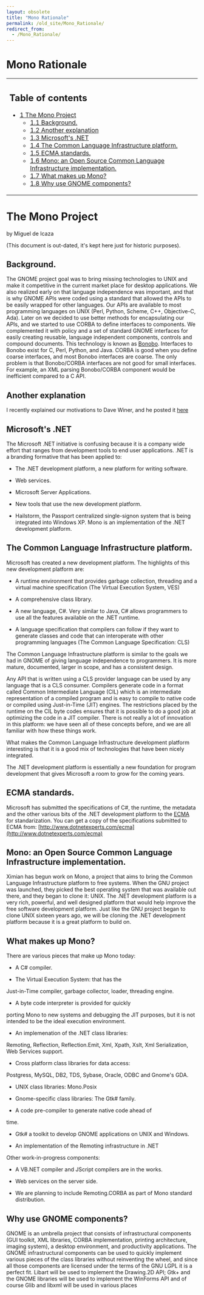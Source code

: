 ```yaml
---
layout: obsolete
title: "Mono Rationale"
permalink: /old_site/Mono_Rationale/
redirect_from:
  - /Mono_Rationale/
---
```


Mono Rationale
==============

<table>
<col width="100%" />
<tbody>
<tr class="odd">
<td align="left"><h2>Table of contents</h2>
<ul>
<li><a href="#the-mono-project">1 The Mono Project</a>
<ul>
<li><a href="#background">1.1 Background.</a></li>
<li><a href="#another-explanation">1.2 Another explanation</a></li>
<li><a href="#microsofts-net">1.3 Microsoft's .NET</a></li>
<li><a href="#the-common-language-infrastructure-platform">1.4 The Common Language Infrastructure platform.</a></li>
<li><a href="#ecma-standards">1.5 ECMA standards.</a></li>
<li><a href="#mono-an-open-source-common-language-infrastructure-implementation">1.6 Mono: an Open Source Common Language Infrastructure implementation.</a></li>
<li><a href="#what-makes-up-mono">1.7 What makes up Mono?</a></li>
<li><a href="#why-use-gnome-components">1.8 Why use GNOME components?</a></li>
</ul></li>
</ul></td>
</tr>
</tbody>
</table>

The Mono Project
================

by Miguel de Icaza

(This document is out-dated, it's kept here just for historic purposes).

Background.
-----------

The GNOME project goal was to bring missing technologies to UNIX and make it competitive in the current market place for desktop applications. We also realized early on that language independence was important, and that is why GNOME APIs were coded using a standard that allowed the APIs to be easily wrapped for other languages. Our APIs are available to most programming languages on UNIX (Perl, Python, Scheme, C++, Objective-C, Ada). Later on we decided to use better methods for encapsulating our APIs, and we started to use CORBA to define interfaces to components. We complemented it with policy and a set of standard GNOME interfaces for easily creating reusable, language independent components, controls and compound documents. This technology is known as [Bonobo](http://developer.ximian.com/articles/whitepapers/bonobo). Interfaces to Bonobo exist for C, Perl, Python, and Java. CORBA is good when you define coarse interfaces, and most Bonobo interfaces are coarse. The only problem is that Bonobo/CORBA interfaces are not good for small interfaces. For example, an XML parsing Bonobo/CORBA component would be inefficient compared to a C API.

Another explanation
-------------------

I recently explained our motivations to Dave Winer, and he posted it [here](http://scriptingnews.userland.com/stories/storyReader%241275)

Microsoft's .NET
----------------

The Microsoft .NET initiative is confusing because it is a company wide effort that ranges from development tools to end user applications. .NET is a branding formative that has been applied to:

-   The .NET development platform, a new platform for writing software.

-   Web services.

-   Microsoft Server Applications.

-   New tools that use the new development platform.

-   Hailstorm, the Passport centralized single-signon system that is being integrated into Windows XP. Mono is an implementation of the .NET development platform.

The Common Language Infrastructure platform.
--------------------------------------------

Microsoft has created a new development platform. The highlights of this new development platform are:

-   A runtime environment that provides garbage collection, threading and a virtual machine specification (The Virtual Execution System, VES)

-   A comprehensive class library.

-   A new language, C\#. Very similar to Java, C\# allows programmers to use all the features available on the .NET runtime.

-   A language specification that compilers can follow if they want to generate classes and code that can interoperate with other programming languages (The Common Language Specification: CLS)

The Common Language Infrastructure platform is similar to the goals we had in GNOME of giving language independence to programmers. It is more mature, documented, larger in scope, and has a consistent design.

Any API that is written using a CLS provider language can be used by any language that is a CLS consumer. Compilers generate code in a format called Common Intermediate Language (CIL) which is an intermediate representation of a compiled program and is easy to compile to native code or compiled using Just-in-Time (JIT) engines. The restrictions placed by the runtime on the CIL byte codes ensures that it is possible to do a good job at optimizing the code in a JIT compiler. There is not really a lot of innovation in this platform: we have seen all of these concepts before, and we are all familiar with how these things work.

What makes the Common Language Infrastructure development platform interesting is that it is a good mix of technologies that have been nicely integrated.

The .NET development platform is essentially a new foundation for program development that gives Microsoft a room to grow for the coming years.

ECMA standards.
---------------

Microsoft has submitted the specifications of C\#, the runtime, the metadata and the other various bits of the .NET development platform to the [ECMA](http://www.ecma.ch) for standarization. You can get a copy of the specifications submitted to ECMA from: [http://www.dotnetexperts.com/ecma](http://www.dotnetexperts.com/ecma)

Mono: an Open Source Common Language Infrastructure implementation.
-------------------------------------------------------------------

Ximian has begun work on Mono, a project that aims to bring the Common Language Infrastructure platform to free systems. When the GNU project was launched, they picked the best operating system that was available out there, and they began to clone it: UNIX. The .NET development platform is a very rich, powerful, and well designed platform that would help improve the free software development platform. Just like the GNU project began to clone UNIX sixteen years ago, we will be cloning the .NET development platform because it is a great platform to build on.

What makes up Mono?
-------------------

There are various pieces that make up Mono today:

-   A C\# compiler.

-   The Virtual Execution System: that has the

Just-in-Time compiler, garbage collector, loader, threading engine.

-   A byte code interpreter is provided for quickly

porting Mono to new systems and debugging the JIT purposes, but it is not intended to be the ideal execution environment.

-   An implemenation of the .NET class libraries:

Remoting, Reflection, Reflection.Emit, Xml, Xpath, Xslt, Xml Serialization, Web Services support.

-   Cross platform class libraries for data access:

Postgress, MySQL, DB2, TDS, Sybase, Oracle, ODBC and Gnome's GDA.

-   UNIX class libraries: Mono.Posix

-   Gnome-specific class libraries: The Gtk\# family.

-   A code pre-compiler to generate native code ahead of

time.

-   Gtk\# a toolkit to develop GNOME applications on UNIX and Windows.

-   An implementation of the Remoting infrastructure in .NET

 Other work-in-progress components:

-   A VB.NET compiler and JScript compilers are in the works.

-   Web services on the server side.

-   We are planning to include Remoting.CORBA as part of Mono standard distribution.

Why use GNOME components?
-------------------------

GNOME is an umbrella project that consists of infrastructural components (GUI toolkit, XML libraries, CORBA implementation, printing architecture, imaging system), a desktop environment, and productivity applications. The GNOME infrastructural components can be used to quickly implement various pieces of the class libraries without reinventing the wheel, and since all those components are licensed under the terms of the GNU LGPL it is a perfect fit. Libart will be used to implement the Drawing.2D API; Gtk+ and the GNOME libraries will be used to implement the WinForms API and of course Glib and libxml will be used in various places

